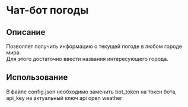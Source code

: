 # Чат-бот погоды
## Описание
Позволяет получить информацию о текущей погоде в любом городе мира. <br>
Для этого достаточно ввести названия интересующего города.

## Использование
В файле config.json необходимо заменить bot_token на токен бота, <br>
api_key на актуальный ключ api open weather
